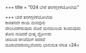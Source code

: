 +++
title = "024 ಬೇರೆ ತನಗಗ್ಗಳಿಕೆಯೋಲೆಯ"

+++
ಬೇರೆ ತನಗಗ್ಗಳಿಕೆಯೋಲೆಯ  
ಕಾರತನವೇ ರಾಯ ಮನವೊಲಿ  
ದೇರಿಸಿದರೇರುವುದು ದೊರೆ ಮನಮುರಿಯೆ ಕುಂದುವುದು  
ತೋರಿ ನುಡಿದರೆ ಭೀಷ್ಮ ದ್ರೋಣರು  
ಜಾರಿಸಿದ ರಣವೆಮಗೆ ಸದರವೆ  
ದೂರುವವರಾವಲ್ಲವೆಂದನು ಭಾನುಸುತ ನಗುತ      ॥24॥
